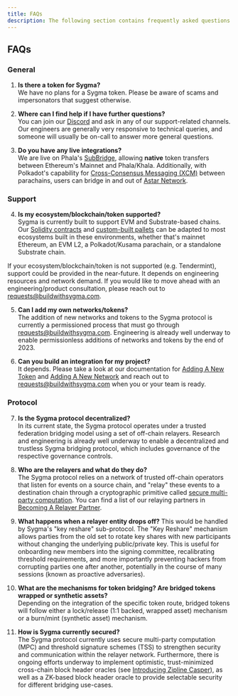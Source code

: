 ```yaml
---
title: FAQs
description: The following section contains frequently asked questions about Sygma
---
```


## FAQs

### General
1. **Is there a token for Sygma?**  
  We have no plans for a Sygma token. Please be aware of scams and impersonators that suggest otherwise. 

2. **Where can I find help if I have further questions?**  
  You can join our [Discord](https://discord.gg/Qdf6GyNB5J) and ask in any of our support-related channels. Our engineers are generally very responsive to technical queries, and someone will usually be on-call to answer more general questions.

3. **Do you have any live integrations?**  
  We are live on Phala's [SubBridge](https://subbridge.io), allowing **native** token transfers between Ethereum's Mainnet and Phala/Khala. Additionally, with Polkadot's capability for [Cross-Consensus Messaging (XCM)](https://wiki.polkadot.network/docs/learn-xcm) between parachains, users can bridge in and out of [Astar Network](https://astar.network).

### Support
4. **Is my ecosystem/blockchain/token supported?**  
  Sygma is currently built to support EVM and Substrate-based chains. Our [Solidity contracts](https://github.com/sygmaprotocol/sygma-solidity) and [custom-built pallets](https://github.com/sygmaprotocol/sygma-substrate-pallets) can be adapted to most ecosystems built in these environments, whether that's mainnet Ethereum, an EVM L2, a Polkadot/Kusama parachain, or a standalone Substrate chain.

  If your ecosystem/blockchain/token is not supported (e.g. Tendermint), support could be provided in the near-future. It depends on engineering resources and network demand. If you would like to move ahead with an engineering/product consultation, please reach out to [requests@buildwithsygma.com](mailto:requests@buildwithsygma.com).

5. **Can I add my own networks/tokens?**  
  The addition of new networks and tokens to the Sygma protocol is currently a permissioned process that must go through [requests@buildwithsygma.com](mailto:requests@buildwithsygma.com). Engineering is already well underway to enable permissionless additions of networks and tokens by the end of 2023.

6. **Can you build an integration for my project?**  
  It depends. Please take a look at our documentation for [Adding A New Token](04-ecosystem/01-new-token.md) and [Adding A New Network](04-ecosystem/02-new-network.md) and reach out to [requests@buildwithsygma.com](mailto:requests@buildwithsygma.com) when you or your team is ready.

<!-- 9. Is it expensive to bridge with Sygma?
WIP-->

### Protocol
7. **Is the Sygma protocol decentralized?**  
  In its current state, the Sygma protocol operates under a trusted federation bridging model using a set of off-chain relayers. Research and engineering is already well underway to enable a decentralized and trustless Sygma bridging protocol, which includes governance of the respective governance controls. 

8. **Who are the relayers and what do they do?**  
  The Sygma protocol relies on a network of trusted off-chain operators that listen for events on a source chain, and "relay" these events to a destination chain through a cryptographic primitive called [secure multi-party computation](https://blog.buildwithsygma.com/multi-party-computation/). You can find a list of our relaying partners in [Becoming A Relayer Partner](04-ecosystem/03-relayer-partner.md).

<!--9. How are relayers selected? 
WIP-->

9. **What happens when a relayer entity drops off?**
This would be handled by Sygma's "key reshare" sub-protocol. The "Key Reshare" mechanism allows parties from the old set to rotate key shares with new participants without changing the underlying public/private key. This is useful for onboarding new members into the signing committee, recalibrating threshold requirements, and more importantly preventing hackers from corrupting parties one after another, potentially in the course of many sessions (known as proactive adversaries).

10. **What are the mechanisms for token bridging? Are bridged tokens wrapped or synthetic assets?**  
  Depending on the integration of the specific token route, bridged tokens will follow either a lock/release (1:1 backed, wrapped asset) mechanism or a burn/mint (synthetic asset) mechanism.

11.  **How is Sygma currently secured?**  
  The Sygma protocol currently uses secure multi-party computation (MPC) and threshold signature schemes (TSS) to strengthen security and communication within the relayer network. Furthermore, there is ongoing efforts underway to implement optimistic, trust-minimized cross-chain block header oracles (see [Introducing Zipline Casper](https://blog.chainsafe.io/introducing-zipline-casper-6fb6dce44992)), as well as a ZK-based block header oracle to provide selectable security for different bridging use-cases.

<!--### Substrate 
Does Sygma require an EVM pallet to work?-->
